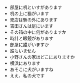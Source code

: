 * 部屋に机といすがあります
* 机の上に猫がいます
* 売店は駅の外にあります
* 吉田さんは庭にいます
* その箱の中に何がありますか
* 時計と眼鏡があります
* 部屋に誰がいますか
* 誰もいません
* 小野さんの家はどこにありますか
* 横浜にあります
* あそこに犬がいますね
* ええ、私の犬です
